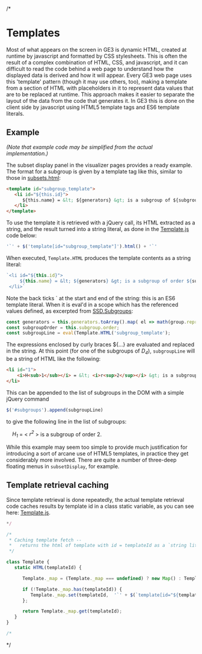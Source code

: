 /*
# Templates

Most of what appears on the screen in GE3 is dynamic HTML, created at runtime by javascript and formatted by CSS stylesheets. This is often the result of a complex combination of HTML, CSS, and javascript, and it can difficult to read the code behind a web page to understand how the displayed data is derived and how it will appear. Every GE3 web page uses this 'template' pattern (though it may use others, too), making a template from a section of HTML with placeholders in it to represent data values that are to be replaced at runtime. This approach makes it easier to separate the layout of the data from the code that generates it. In GE3 this is done on the client side by javascript using HTML5 template tags and ES6 template literals.

## Example

*(Note that example code may be simplified from the actual implementation.)*

The subset display panel in the visualizer pages provides a ready example. The format for a subgroup is given by a template tag like this, similar to those in [subsets.html](../subsetDisplay/subsets.html):

```html
<template id="subgroup_template">
   <li id="${this.id}">
      ${this.name} = &lt; ${generators} &gt; is a subgroup of ${subgroupOrder}
   </li>
</template>
```

To use the template it is retrieved with a jQuery call, its HTML extracted as a string, and the result turned into a string literal, as done in the [Template.js](#template-retrieval-caching) code below:

```js
'`' + $('template[id="subgroup_template"]').html() + '`'
```

When executed, `Template.HTML` produces the template contents as a string literal:

```js
`<li id="${this.id}">
     ${this.name} = &lt; ${generators} &gt; is a subgroup of order ${subgroupOrder}
 </li>`
```

Note the back ticks ` at the start and end of the string: this is an ES6 template literal.  When it is eval'd in a scope which has the referenced values defined, as excerpted from [SSD.Subgroups](../subsetDisplay/Subgroup.js):

```js
const generators = this.generators.toArray().map( el => math(group.representation[el]) ).join(', ');
const subgroupOrder = this.subgroup.order;
const subgroupLine = eval(Template.HTML('subgroup_template');
```

The expressions enclosed by curly braces ${...} are evaluated and replaced in the string. At this point (for one of the subgroups of <i>D<sub>4</sub></i>), `subgroupLine` will be a string of HTML like the following:

```html
<li id="1">
    <i>H<sub>1</sub></i> = &lt; <i>r<sup>2</sup></i> &gt; is a subgroup of order 2.
</li>
```

This can be appended to the list of subgroups in the DOM with a simple jQuery command

```js
$('#subgroups').append(subgroupLine)
```

to give the following line in the list of subgroups:

&nbsp;&nbsp;&nbsp;&nbsp;<i>H<sub>1</sub></i> = &lt; <i>r<sup>2</sup></i> &gt; is a subgroup of order 2.

While this example may seem too simple to provide much justification for introducing a sort of arcane use of HTML5 templates, in practice they get considerably more involved. There are quite a number of three-deep floating menus in `subsetDisplay`, for example.


## Template retrieval caching

Since template retrieval is done repeatedly, the actual template retrieval code caches results by template id in a class static variable, as you can see here: [Template.js](../js/Template.js).

```js
*/

/*
 * Caching template fetch --
 *   returns the html of template with id = templateId as a `string literal` for subsequent eval'ing
 */

class Template {
   static HTML(templateId) {

      Template._map = (Template._map === undefined) ? new Map() : Template._map;

      if (!Template._map.has(templateId)) {
         Template._map.set(templateId,  '`' + $(`template[id="${templateId}"]`).html() + '`');
      };

      return Template._map.get(templateId);
   }
}

/*
   ```
 */

